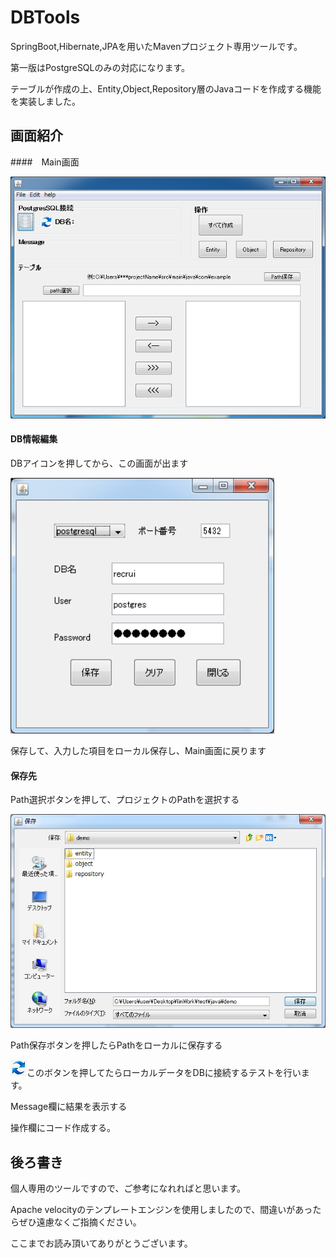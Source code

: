 # DBTools

SpringBoot,Hibernate,JPAを用いたMavenプロジェクト専用ツールです。

第一版はPostgreSQLのみの対応になります。

テーブルが作成の上、Entity,Object,Repository層のJavaコードを作成する機能を実装しました。

## 画面紹介

####　Main画面

<img src="img\mainView.png" alt="mainView" style="zoom:100%;" />

#### DB情報編集

DBアイコンを押してから、この画面が出ます

<img src="img\dbInfoEdit.png" alt="dbInfoEdit" style="zoom:120%;" />

保存して、入力した項目をローカル保存し、Main画面に戻ります

#### 保存先

Path選択ボタンを押して、プロジェクトのPathを選択する

![fileChoose](img\fileChoose.png)

Path保存ボタンを押したらPathをローカルに保存する

![reflesh](img\reflesh.jpg)このボタンを押してたらローカルデータをDBに接続するテストを行います。

Message欄に結果を表示する

操作欄にコード作成する。

## 後ろ書き

個人専用のツールですので、ご参考になれればと思います。

Apache velocityのテンプレートエンジンを使用しましたので、間違いがあったらぜひ遠慮なくご指摘ください。

ここまでお読み頂いてありがとうございます。